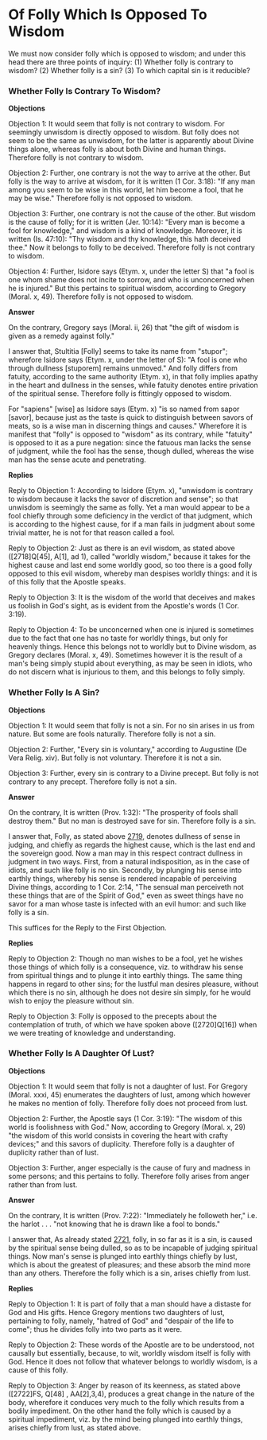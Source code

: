 # Of Folly Which Is Opposed To Wisdom

We must now consider folly which is opposed to wisdom; and under this head there are three points of inquiry:
(1) Whether folly is contrary to wisdom?
(2) Whether folly is a sin?
(3) To which capital sin is it reducible?
### Whether Folly Is Contrary To Wisdom?

**Objections**

Objection 1: It would seem that folly is not contrary to wisdom. For seemingly unwisdom is directly opposed to wisdom. But folly does not seem to be the same as unwisdom, for the latter is apparently about Divine things alone, whereas folly is about both Divine and human things. Therefore folly is not contrary to wisdom.

Objection 2: Further, one contrary is not the way to arrive at the other. But folly is the way to arrive at wisdom, for it is written (1 Cor. 3:18): "If any man among you seem to be wise in this world, let him become a fool, that he may be wise." Therefore folly is not opposed to wisdom.

Objection 3: Further, one contrary is not the cause of the other. But wisdom is the cause of folly; for it is written (Jer. 10:14): "Every man is become a fool for knowledge," and wisdom is a kind of knowledge. Moreover, it is written (Is. 47:10): "Thy wisdom and thy knowledge, this hath deceived thee." Now it belongs to folly to be deceived. Therefore folly is not contrary to wisdom.

Objection 4: Further, Isidore says (Etym. x, under the letter S) that "a fool is one whom shame does not incite to sorrow, and who is unconcerned when he is injured." But this pertains to spiritual wisdom, according to Gregory (Moral. x, 49). Therefore folly is not opposed to wisdom.

**Answer**

On the contrary, Gregory says (Moral. ii, 26) that "the gift of wisdom is given as a remedy against folly."

I answer that, Stultitia [Folly] seems to take its name from "stupor"; wherefore Isidore says (Etym. x, under the letter of S): "A fool is one who through dullness [stuporem] remains unmoved." And folly differs from fatuity, according to the same authority (Etym. x), in that folly implies apathy in the heart and dullness in the senses, while fatuity denotes entire privation of the spiritual sense. Therefore folly is fittingly opposed to wisdom.

For "sapiens" [wise] as Isidore says (Etym. x) "is so named from sapor [savor], because just as the taste is quick to distinguish between savors of meats, so is a wise man in discerning things and causes." Wherefore it is manifest that "folly" is opposed to "wisdom" as its contrary, while "fatuity" is opposed to it as a pure negation: since the fatuous man lacks the sense of judgment, while the fool has the sense, though dulled, whereas the wise man has the sense acute and penetrating.

**Replies**

Reply to Objection 1: According to Isidore (Etym. x), "unwisdom is contrary to wisdom because it lacks the savor of discretion and sense"; so that unwisdom is seemingly the same as folly. Yet a man would appear to be a fool chiefly through some deficiency in the verdict of that judgment, which is according to the highest cause, for if a man fails in judgment about some trivial matter, he is not for that reason called a fool.

Reply to Objection 2: Just as there is an evil wisdom, as stated above ([2718]Q[45], A[1], ad 1), called "worldly wisdom," because it takes for the highest cause and last end some worldly good, so too there is a good folly opposed to this evil wisdom, whereby man despises worldly things: and it is of this folly that the Apostle speaks.

Reply to Objection 3: It is the wisdom of the world that deceives and makes us foolish in God's sight, as is evident from the Apostle's words (1 Cor. 3:19).

Reply to Objection 4: To be unconcerned when one is injured is sometimes due to the fact that one has no taste for worldly things, but only for heavenly things. Hence this belongs not to worldly but to Divine wisdom, as Gregory declares (Moral. x, 49). Sometimes however it is the result of a man's being simply stupid about everything, as may be seen in idiots, who do not discern what is injurious to them, and this belongs to folly simply.
### Whether Folly Is A Sin?

**Objections**

Objection 1: It would seem that folly is not a sin. For no sin arises in us from nature. But some are fools naturally. Therefore folly is not a sin.

Objection 2: Further, "Every sin is voluntary," according to Augustine (De Vera Relig. xiv). But folly is not voluntary. Therefore it is not a sin.

Objection 3: Further, every sin is contrary to a Divine precept. But folly is not contrary to any precept. Therefore folly is not a sin.

**Answer**

On the contrary, It is written (Prov. 1:32): "The prosperity of fools shall destroy them." But no man is destroyed save for sin. Therefore folly is a sin.

I answer that, Folly, as stated above [2719](A[1]), denotes dullness of sense in judging, and chiefly as regards the highest cause, which is the last end and the sovereign good. Now a man may in this respect contract dullness in judgment in two ways. First, from a natural indisposition, as in the case of idiots, and such like folly is no sin. Secondly, by plunging his sense into earthly things, whereby his sense is rendered incapable of perceiving Divine things, according to 1 Cor. 2:14, "The sensual man perceiveth not these things that are of the Spirit of God," even as sweet things have no savor for a man whose taste is infected with an evil humor: and such like folly is a sin.

This suffices for the Reply to the First Objection.

**Replies**

Reply to Objection 2: Though no man wishes to be a fool, yet he wishes those things of which folly is a consequence, viz. to withdraw his sense from spiritual things and to plunge it into earthly things. The same thing happens in regard to other sins; for the lustful man desires pleasure, without which there is no sin, although he does not desire sin simply, for he would wish to enjoy the pleasure without sin.

Reply to Objection 3: Folly is opposed to the precepts about the contemplation of truth, of which we have spoken above ([2720]Q[16]) when we were treating of knowledge and understanding.
### Whether Folly Is A Daughter Of Lust?

**Objections**

Objection 1: It would seem that folly is not a daughter of lust. For Gregory (Moral. xxxi, 45) enumerates the daughters of lust, among which however he makes no mention of folly. Therefore folly does not proceed from lust.

Objection 2: Further, the Apostle says (1 Cor. 3:19): "The wisdom of this world is foolishness with God." Now, according to Gregory (Moral. x, 29) "the wisdom of this world consists in covering the heart with crafty devices;" and this savors of duplicity. Therefore folly is a daughter of duplicity rather than of lust.

Objection 3: Further, anger especially is the cause of fury and madness in some persons; and this pertains to folly. Therefore folly arises from anger rather than from lust.

**Answer**

On the contrary, It is written (Prov. 7:22): "Immediately he followeth her," i.e. the harlot . . . "not knowing that he is drawn like a fool to bonds."

I answer that, As already stated [2721](A[2]), folly, in so far as it is a sin, is caused by the spiritual sense being dulled, so as to be incapable of judging spiritual things. Now man's sense is plunged into earthly things chiefly by lust, which is about the greatest of pleasures; and these absorb the mind more than any others. Therefore the folly which is a sin, arises chiefly from lust.

**Replies**

Reply to Objection 1: It is part of folly that a man should have a distaste for God and His gifts. Hence Gregory mentions two daughters of lust, pertaining to folly, namely, "hatred of God" and "despair of the life to come"; thus he divides folly into two parts as it were.

Reply to Objection 2: These words of the Apostle are to be understood, not causally but essentially, because, to wit, worldly wisdom itself is folly with God. Hence it does not follow that whatever belongs to worldly wisdom, is a cause of this folly.

Reply to Objection 3: Anger by reason of its keenness, as stated above ([2722]FS, Q[48] , AA[2],3,4), produces a great change in the nature of the body, wherefore it conduces very much to the folly which results from a bodily impediment. On the other hand the folly which is caused by a spiritual impediment, viz. by the mind being plunged into earthly things, arises chiefly from lust, as stated above.
